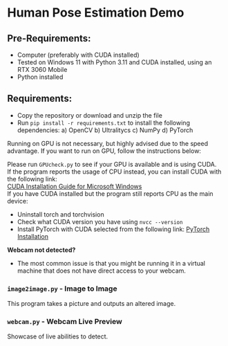 # Human Pose Estimation Demo

## Pre-Requirements:
- Computer (preferably with CUDA installed)
- Tested on Windows 11 with Python 3.11 and CUDA installed, using an RTX 3060 Mobile
- Python installed

## Requirements:
- Copy the repository or download and unzip the file
- Run `pip install -r requirements.txt` to install the following dependencies:
  a) OpenCV
  b) Ultralitycs
  c) NumPy
  d) PyTorch

Running on GPU is not necessary, but highly advised due to the speed advantage. If you want to run on GPU, follow the instructions below:

Please run `GPUcheck.py` to see if your GPU is available and is using CUDA.   
If the program reports the usage of CPU instead, you can install CUDA with the following link:  
[CUDA Installation Guide for Microsoft Windows](https://docs.nvidia.com/cuda/cuda-installation-guide-microsoft-windows/index.html)  
If you have CUDA installed but the program still reports CPU as the main device:
- Uninstall torch and torchvision
- Check what CUDA version you have using `nvcc --version`
- Install PyTorch with CUDA selected from the following link: [PyTorch Installation](https://pytorch.org/get-started/locally/)

**Webcam not detected?**
- The most common issue is that you might be running it in a virtual machine that does not have direct access to your webcam.

### `image2image.py` - Image to Image
This program takes a picture and outputs an altered image.

### `webcam.py` - Webcam Live Preview
Showcase of live abilities to detect.
